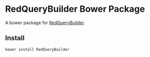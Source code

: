 RedQueryBuilder Bower Package
=============================

A bower package for [RedQueryBuilder](https://github.com/salk31/RedQueryBuilder).


Install
-------

	bower install RedQueryBuilder